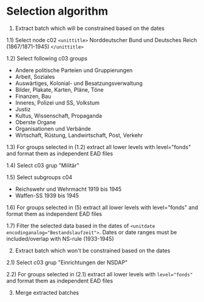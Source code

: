 Selection algorithm
===================

1) Extract batch which will be constrained based on the dates

1.1) Select node c02 ```<unittitle>``` Norddeutscher Bund und Deutsches Reich (1867/1871-1945) ```</unittitle>```

1.2) Select following c03 groups
* Andere politische Parteien und Gruppierungen
* Arbeit, Soziales
* Auswärtiges, Kolonial- und Besatzungsverwaltung
* Bilder, Plakate, Karten, Pläne, Töne
* Finanzen, Bau
* Inneres, Polizei und SS, Volkstum
* Justiz
* Kultus, Wissenschaft, Propaganda
* Oberste Organe
* Organisationen und Verbände
* Wirtschaft, Rüstung, Landwirtschaft, Post, Verkehr

1.3) For groups selected in (1.2) extract all lower levels with level="fonds" and format them as independent EAD files

1.4) Select c03 grup "Militär"

1.5) Select subgroups c04
* Reichswehr und Wehrmacht 1919 bis 1945
* Waffen-SS 1939 bis 1945

1.6) For groups selected in (5) extract all lower levels with level="fonds" and format them as independent EAD files

1.7) Filter the selected data based in the dates of  ```<unitdate encodinganalog="Bestandslaufzeit">```. Dates or date ranges must be included/overlap with NS-rule (1933-1945)

2) Extract batch which won't be constrained based on the dates

2.1) Select c03 grup "Einrichtungen der NSDAP"

2.2) For groups selected in (2.1) extract all lower levels with ```level="fonds"``` and format them as independent EAD files

3) Merge extracted batches

